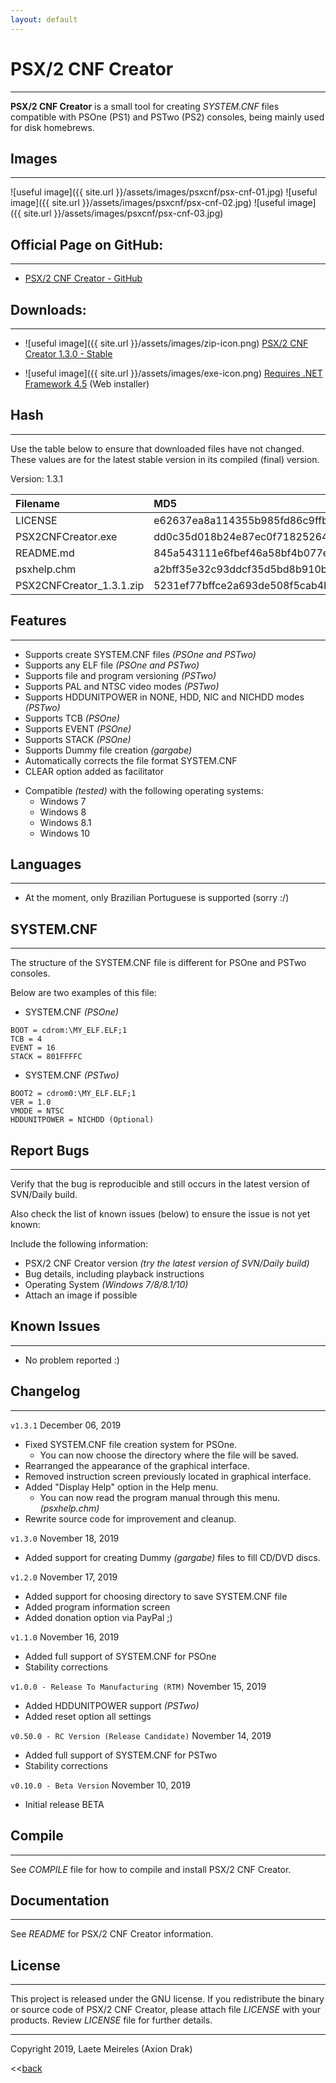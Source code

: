 ```yaml
---
layout: default
---
```


# PSX/2 CNF Creator
* * *
**PSX/2 CNF Creator** is a small tool for creating _SYSTEM.CNF_ files compatible with PSOne (PS1) and PSTwo (PS2) consoles, being mainly used for disk homebrews.

## Images
* * *
![useful image]({{ site.url }}/assets/images/psxcnf/psx-cnf-01.jpg)
![useful image]({{ site.url }}/assets/images/psxcnf/psx-cnf-02.jpg)
![useful image]({{ site.url }}/assets/images/psxcnf/psx-cnf-03.jpg)

## Official Page on GitHub:
* * *
* [PSX/2 CNF Creator - GitHub](https://github.com/AxionDrak/PSX2CNFCreator)

## Downloads:
* * *
* ![useful image]({{ site.url }}/assets/images/zip-icon.png) [PSX/2 CNF Creator 1.3.0 - Stable](https://github.com/AxionDrak/PSX2CNFCreator/releases/tag/v1.3)

* ![useful image]({{ site.url }}/assets/images/exe-icon.png) [Requires .NET Framework 4.5](https://www.microsoft.com/en-US/download/details.aspx?id=30653) (Web installer)

## Hash
* * *
Use the table below to ensure that downloaded files have not changed. These values are for the latest stable version in its compiled (final) version.

Version: 1.3.1

| Filename                 | MD5                              | SHA256                                                         
|:-------------------------|:---------------------------------|:-----------------------------------------------------------------|
| LICENSE                  | e62637ea8a114355b985fd86c9ffbd6e | 230184f60bae2feaf244f10a8bac053c8ff33a183bcc365b4d8b876d2b7f4809
| PSX2CNFCreator.exe       | dd0c35d018b24e87ec0f718252642e95 | ad125417a59c54f0e37b16e5a154cdf992b975ab9246d904f942fdd9844f49e9
| README.md                | 845a543111e6fbef46a58bf4b077e5ad | d8edd37c2b09a8fb0d35e895aa5b334fbdb792dedea47c6ec7f1d3f72932127d
| psxhelp.chm              | a2bff35e32c93ddcf35d5bd8b910b297 | 32395274a35ba473940cee39864ee1d202e724f1a5df313796f19e8899642d5d
| PSX2CNFCreator_1.3.1.zip | 5231ef77bffce2a693de508f5cab4b54 | 3b1a4243d3bc1c73bef78d4d9e76ab0903269b8be1bf4493dbe647ff80f12b8c

## Features
* * *
* Supports create SYSTEM.CNF files _(PSOne and PSTwo)_
* Supports any ELF file _(PSOne and PSTwo)_
* Supports file and program versioning _(PSTwo)_
* Supports PAL and NTSC video modes _(PSTwo)_
* Supports HDDUNITPOWER in NONE, HDD, NIC and NICHDD modes _(PSTwo)_
* Supports TCB _(PSOne)_
* Supports EVENT _(PSOne)_
* Supports STACK _(PSOne)_
* Supports Dummy file creation _(gargabe)_
* Automatically corrects the file format SYSTEM.CNF
* CLEAR option added as facilitator
- Compatible _(tested)_ with the following operating systems:
  - Windows 7
  - Windows 8
  - Windows 8.1
  - Windows 10

## Languages
* * *
* At the moment, only Brazilian Portuguese is supported (sorry :/)

## SYSTEM.CNF
* * *
The structure of the SYSTEM.CNF file is different for PSOne and PSTwo consoles.

Below are two examples of this file:

- SYSTEM.CNF _(PSOne)_
```
BOOT = cdrom:\MY_ELF.ELF;1
TCB = 4
EVENT = 16
STACK = 801FFFFC
```

- SYSTEM.CNF _(PSTwo)_
```
BOOT2 = cdrom0:\MY_ELF.ELF;1
VER = 1.0
VMODE = NTSC
HDDUNITPOWER = NICHDD (Optional)
```

## Report Bugs
* * *
Verify that the bug is reproducible and still occurs in the latest version of SVN/Daily build.

Also check the list of known issues (below) to ensure the issue is not yet known:

Include the following information:
* PSX/2 CNF Creator version _(try the latest version of SVN/Daily build)_
* Bug details, including playback instructions
* Operating System _(Windows 7/8/8.1/10)_
* Attach an image if possible

## Known Issues
* * *
* No problem reported :)

## Changelog
* * *
`v1.3.1`
December 06, 2019
* Fixed SYSTEM.CNF file creation system for PSOne.
  - You can now choose the directory where the file will be saved.
* Rearranged the appearance of the graphical interface.
* Removed instruction screen previously located in graphical interface.
* Added "Display Help" option in the Help menu.
  - You can now read the program manual through this menu. _(psxhelp.chm)_
* Rewrite source code for improvement and cleanup.

`v1.3.0`
November 18, 2019
* Added support for creating Dummy _(gargabe)_ files to fill CD/DVD discs.

`v1.2.0`
November 17, 2019
* Added support for choosing directory to save SYSTEM.CNF file
* Added program information screen
* Added donation option via PayPal ;)

`v1.1.0`
November 16, 2019
* Added full support of SYSTEM.CNF for PSOne
* Stability corrections

`v1.0.0 - Release To Manufacturing (RTM)`
November 15, 2019
* Added HDDUNITPOWER support _(PSTwo)_
* Added reset option all settings

`v0.50.0 - RC Version (Release Candidate)`
November 14, 2019
* Added full support of SYSTEM.CNF for PSTwo
* Stability corrections

`v0.10.0 - Beta Version`
November 10, 2019
* Initial release BETA

## Compile
* * *
See _COMPILE_ file for how to compile and install PSX/2 CNF Creator.

## Documentation
* * *
See _README_ for PSX/2 CNF Creator information.

## License
* * *
This project is released under the GNU license. If you redistribute the binary or source code of PSX/2 CNF Creator, please attach file _LICENSE_ with your products.
Review _LICENSE_ file for further details.

* * *
Copyright 2019, Laete Meireles (Axion Drak)

<<[back](./)
